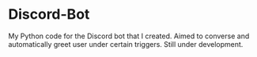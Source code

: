 # Discord-Bot
My Python code for the Discord bot that I created. Aimed to converse and automatically greet user under certain triggers. Still under development.

